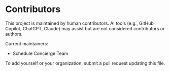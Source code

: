 # Contributors

This project is maintained by human contributors. AI tools (e.g., GitHub Copilot, ChatGPT, Claude) may assist but are not considered contributors or authors.

Current maintainers:

- Schedule Concierge Team

To add yourself or your organization, submit a pull request updating this file.
